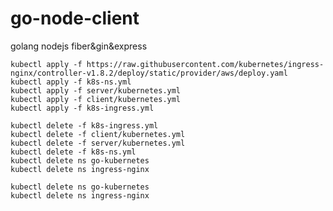 # go-node-client
golang nodejs fiber&amp;gin&amp;express


```start
kubectl apply -f https://raw.githubusercontent.com/kubernetes/ingress-nginx/controller-v1.8.2/deploy/static/provider/aws/deploy.yaml
kubectl apply -f k8s-ns.yml
kubectl apply -f server/kubernetes.yml
kubectl apply -f client/kubernetes.yml
kubectl apply -f k8s-ingress.yml
```

```delete
kubectl delete -f k8s-ingress.yml
kubectl delete -f client/kubernetes.yml
kubectl delete -f server/kubernetes.yml
kubectl delete -f k8s-ns.yml
kubectl delete ns go-kubernetes
kubectl delete ns ingress-nginx
```

```delete all
kubectl delete ns go-kubernetes
kubectl delete ns ingress-nginx
```